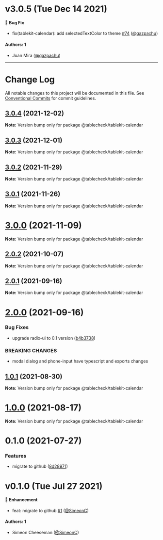 # v3.0.5 (Tue Dec 14 2021)

#### 🐛 Bug Fix

- fix(tablekit-calendar): add selectedTextColor to theme [#74](https://github.com/tablecheck/tablekit/pull/74) ([@gazpachu](https://github.com/gazpachu))

#### Authors: 1

- Joan Mira ([@gazpachu](https://github.com/gazpachu))

---

# Change Log

All notable changes to this project will be documented in this file.
See [Conventional Commits](https://conventionalcommits.org) for commit guidelines.

## [3.0.4](https://github.com/tablecheck/tablekit/compare/@tablecheck/tablekit-calendar@3.0.3...@tablecheck/tablekit-calendar@3.0.4) (2021-12-02)

**Note:** Version bump only for package @tablecheck/tablekit-calendar





## [3.0.3](https://github.com/tablecheck/tablekit/compare/@tablecheck/tablekit-calendar@3.0.2...@tablecheck/tablekit-calendar@3.0.3) (2021-12-01)

**Note:** Version bump only for package @tablecheck/tablekit-calendar





## [3.0.2](https://github.com/tablecheck/tablekit/compare/@tablecheck/tablekit-calendar@3.0.1...@tablecheck/tablekit-calendar@3.0.2) (2021-11-29)

**Note:** Version bump only for package @tablecheck/tablekit-calendar





## [3.0.1](https://github.com/tablecheck/tablekit/compare/@tablecheck/tablekit-calendar@3.0.0...@tablecheck/tablekit-calendar@3.0.1) (2021-11-26)

**Note:** Version bump only for package @tablecheck/tablekit-calendar





# [3.0.0](https://github.com/tablecheck/tablekit/compare/@tablecheck/tablekit-calendar@2.0.2...@tablecheck/tablekit-calendar@3.0.0) (2021-11-09)

**Note:** Version bump only for package @tablecheck/tablekit-calendar





## [2.0.2](https://github.com/tablecheck/tablekit/compare/@tablecheck/tablekit-calendar@2.0.1...@tablecheck/tablekit-calendar@2.0.2) (2021-10-07)

**Note:** Version bump only for package @tablecheck/tablekit-calendar





## [2.0.1](https://github.com/tablecheck/tablekit/compare/@tablecheck/tablekit-calendar@2.0.0...@tablecheck/tablekit-calendar@2.0.1) (2021-09-16)

**Note:** Version bump only for package @tablecheck/tablekit-calendar





# [2.0.0](https://github.com/tablecheck/tablekit/compare/@tablecheck/tablekit-calendar@1.0.1...@tablecheck/tablekit-calendar@2.0.0) (2021-09-16)


### Bug Fixes

* upgrade radix-ui to 0.1 version ([b4b3738](https://github.com/tablecheck/tablekit/commit/b4b37383c5f641207e87c1f874b34ca007995460))


### BREAKING CHANGES

* modal dialog and phone-input have typescript and exports changes





## [1.0.1](https://github.com/tablecheck/tablekit/compare/@tablecheck/tablekit-calendar@1.0.0...@tablecheck/tablekit-calendar@1.0.1) (2021-08-30)

**Note:** Version bump only for package @tablecheck/tablekit-calendar





# [1.0.0](https://github.com/tablecheck/tablekit/compare/@tablecheck/tablekit-calendar@0.1.0...@tablecheck/tablekit-calendar@1.0.0) (2021-08-17)

**Note:** Version bump only for package @tablecheck/tablekit-calendar





# 0.1.0 (2021-07-27)


### Features

* migrate to github ([8d28971](https://github.com/tablecheck/tablekit/commit/8d28971175010fcb2a3cd9c48a749e7af1bdc9f9))





# v0.1.0 (Tue Jul 27 2021)

#### 🚀 Enhancement

- feat: migrate to github [#1](https://github.com/tablecheck/tablekit/pull/1) ([@SimeonC](https://github.com/SimeonC))

#### Authors: 1

- Simeon Cheeseman ([@SimeonC](https://github.com/SimeonC))
